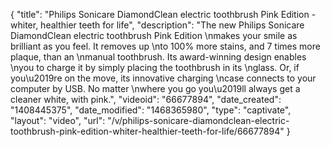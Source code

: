 {
    "title": "Philips Sonicare DiamondClean electric toothbrush Pink Edition - whiter, healthier teeth for life",
    "description": "The new Philips Sonicare DiamondClean electric toothbrush Pink Edition \nmakes your smile as brilliant as you feel. It removes up \nto 100% more stains, and 7 times more plaque, than an \nmanual toothbrush. Its award-winning design enables \nyou to charge it by simply placing the toothbrush in its \nglass. Or, if you\u2019re on the move, its innovative charging \ncase connects to your computer by USB. No matter \nwhere you go you\u2019ll always get a cleaner white, with pink.",
    "videoid": "66677894",
    "date_created": "1408445375",
    "date_modified": "1468365980",
    "type": "captivate",
    "layout": "video",
    "url": "\/v\/philips-sonicare-diamondclean-electric-toothbrush-pink-edition-whiter-healthier-teeth-for-life\/66677894"
}